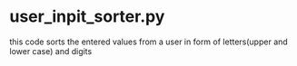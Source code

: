 # user_inpit_sorter.py
this code sorts the entered values from a user in form of letters(upper and lower case) and digits
